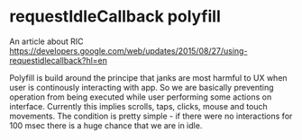 requestIdleCallback polyfill
============================

An article about RIC https://developers.google.com/web/updates/2015/08/27/using-requestidlecallback?hl=en

Polyfill is build around the principe that janks are most harmful to UX when user is continously interacting with app. So we are basically preventing operation from being executed while user performing some actions on interface. Currently this implies scrolls, taps, clicks, mouse and touch movements. The condition is pretty simple - if there were no interactions for 100 msec there is a huge chance that we are in idle.

